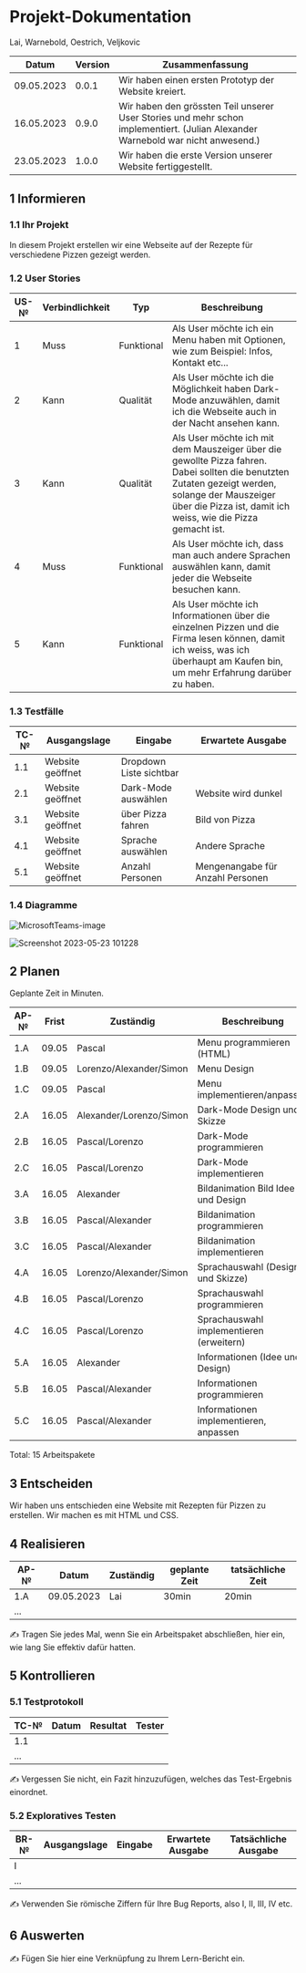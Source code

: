 # Projekt-Dokumentation

Lai, Warnebold, Oestrich, Veljkovic

| Datum | Version | Zusammenfassung                                              |
| ----- | ------- | ------------------------------------------------------------ |
|09.05.2023| 0.0.1 |Wir haben einen ersten Prototyp der Website kreiert.|
|16.05.2023| 0.9.0 |Wir haben den grössten Teil unserer User Stories und mehr schon implementiert. (Julian Alexander Warnebold war nicht anwesend.)|
|23.05.2023| 1.0.0 |Wir haben die erste Version unserer Website fertiggestellt.|

## 1 Informieren

### 1.1 Ihr Projekt

In diesem Projekt erstellen wir eine Webseite auf der Rezepte für verschiedene Pizzen gezeigt werden.

### 1.2 User Stories

| US-№ | Verbindlichkeit | Typ  | Beschreibung                       |
| ---- | --------------- | ---- | ---------------------------------- |
| 1 |  Muss  |  Funktional | Als User möchte ich ein Menu haben mit Optionen, wie zum Beispiel: Infos, Kontakt etc...
| 2 |  Kann  |  Qualität   | Als User möchte ich die Möglichkeit haben Dark-Mode anzuwählen, damit ich die Webseite auch in der Nacht ansehen kann.
| 3 |  Kann  |  Qualität   |  Als User möchte ich mit dem Mauszeiger über die gewollte Pizza fahren. Dabei sollten die benutzten Zutaten gezeigt werden, solange der Mauszeiger über die Pizza ist, damit ich weiss, wie die Pizza gemacht ist.  |
| 4 |  Muss  |  Funktional |  Als User möchte ich, dass man auch andere Sprachen auswählen kann, damit jeder die Webseite besuchen kann.  |
| 5 |  Kann  |  Funktional |  Als User möchte ich Informationen über die einzelnen Pizzen und die Firma lesen können, damit ich weiss, was ich überhaupt am Kaufen bin, um mehr Erfahrung darüber zu haben.  |


### 1.3 Testfälle

| TC-№ | Ausgangslage | Eingabe | Erwartete Ausgabe |
| ---- | ------------ | ------- | ----------------- |
| 1.1  |  Website geöffnet            |  Dropdown Liste sichtbar   |
| 2.1  |  Website geöffnet            |  Dark-Mode auswählen       |    Website wird dunkel               |
| 3.1  |  Website geöffnet            |  über Pizza fahren         |    Bild von Pizza                    |
| 4.1  |  Website geöffnet            |  Sprache auswählen         |    Andere Sprache                    |
| 5.1  |  Website geöffnet            |  Anzahl Personen           |    Mengenangabe für Anzahl Personen  |


### 1.4 Diagramme


![MicrosoftTeams-image](https://user-images.githubusercontent.com/110892495/237048334-93fceb6a-775d-4062-86c9-f0a18128ebb8.png)







![Screenshot 2023-05-23 101228](https://github.com/Loreytox/LA-1600/assets/110892495/379a9a5d-4b26-4166-8231-e6e6af07942e)


## 2 Planen
Geplante Zeit in Minuten.

| AP-№ | Frist | Zuständig | Beschreibung | geplante Zeit |
| ---- | ----- | --------- | ------------ | ------------- |
| 1.A  |   09.05   |     Pascal      |      Menu programmieren (HTML)        |       45       |
| 1.B  |    09.05   |    Lorenzo/Alexander/Simon       |       Menu Design      |       30        |
| 1.C  |   09.05   |     Pascal      |      Menu implementieren/anpassen        |       15       |
| 2.A  |   16.05    |     Alexander/Lorenzo/Simon      |      Dark-Mode Design und Skizze        |       25        |
| 2.B  |    16.05   |     Pascal/Lorenzo      |       Dark-Mode programmieren       |       45        |
| 2.C  |   16.05    |     Pascal/Lorenzo      |       Dark-Mode implementieren       |       15        |
| 3.A  |    16.05   |     Alexander      |       Bildanimation Bild Idee und Design       |       15        |
| 3.B  |    16.05   |     Pascal/Alexander      |       Bildanimation programmieren       |        45       |
| 3.C  |    16.05   |     Pascal/Alexander      |       Bildanimation implementieren       |        25       |
| 4.A  |   16.05    |      Lorenzo/Alexander/Simon     |       Sprachauswahl (Design und Skizze)       |        15       |
| 4.B  |   16.05    |     Pascal/Lorenzo      |       Sprachauswahl programmieren       |        45       |
| 4.C  |   16.05    |     Pascal/Lorenzo      |       Sprachauswahl implementieren (erweitern)       |        15 - 30       |
| 5.A  |   16.05    |     Alexander      |       Informationen (Idee und Design)     |       10       |
| 5.B  |   16.05    |     Pascal/Alexander      |       Informationen programmieren       |        25       |
| 5.C  |   16.05    |     Pascal/Alexander      |      Informationen implementieren, anpassen     |        10       |

Total: 15 Arbeitspakete


## 3 Entscheiden

Wir haben uns entschieden eine Website mit Rezepten für Pizzen zu erstellen.
Wir machen es mit HTML und CSS.

## 4 Realisieren

| AP-№ | Datum | Zuständig | geplante Zeit | tatsächliche Zeit |
| ---- | ----- | --------- | ------------- | ----------------- |
| 1.A  | 09.05.2023      |   Lai        |     30min          |    20min               |
| ...  |       |           |               |                   |

✍️ Tragen Sie jedes Mal, wenn Sie ein Arbeitspaket abschließen, hier ein, wie lang Sie effektiv dafür hatten.

## 5 Kontrollieren

### 5.1 Testprotokoll

| TC-№ | Datum | Resultat | Tester |
| ---- | ----- | -------- | ------ |
| 1.1  |       |          |        |
| ...  |       |          |        |

✍️ Vergessen Sie nicht, ein Fazit hinzuzufügen, welches das Test-Ergebnis einordnet.

### 5.2 Exploratives Testen

| BR-№ | Ausgangslage | Eingabe | Erwartete Ausgabe | Tatsächliche Ausgabe |
| ---- | ------------ | ------- | ----------------- | -------------------- |
| I    |              |         |                   |                      |
| ...  |              |         |                   |                      |

✍️ Verwenden Sie römische Ziffern für Ihre Bug Reports, also I, II, III, IV etc.

## 6 Auswerten

✍️ Fügen Sie hier eine Verknüpfung zu Ihrem Lern-Bericht ein.
